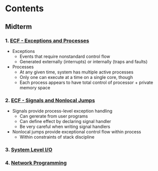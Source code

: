 # Contents

## Midterm

### 1. [ECF - Exceptions and Processes](./01_ECF_Process.md)
- Exceptions
	- Events that require nonstandard control flow
	- Generated externally (interrupts) or internally (traps and faults)
- Processes
	- At any given time, system has multiple active processes
	- Only one can execute at a time on a single core, though
	- Each process appears to have total control of processor + private memory space

### 2. [ECF - Signals and Nonlocal Jumps](./02_ECF_Signal.md)
- Signals provide process-level exception handling
	- Can gererate from user programs
	- Can define effect by declaring signal handler
	- Be very careful when  writing signal handlers
- Nonlocal jumps provide exceptional control flow within process
	- Within constraints of stack discipline
### 3. [System Level I/O](./03_SystemLevel_IO.md)
### 4. [Network Programming](./04_Network_Programming.md)
